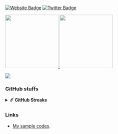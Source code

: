 
[![Website Badge](https://img.shields.io/badge/Website-3b5998?style=flat-square&logo=Safari&logoColor=white)](https://nyoho.jp)
[![Twitter Badge](https://img.shields.io/badge/-Twitter-00acee?style=flat-square&logo=Twitter&logoColor=white)](https://twitter.com/NeXTSTEP2OSX)

<p>
<a href="https://github.com/Nyoho">
  <img height="170px" src="https://github-readme-stats.vercel.app/api?username=Nyoho&show_icons=true&theme=dracula" />
</a>
<a href="https://github.com/Nyoho">
  <img height="170px" src="https://github-readme-stats.vercel.app/api/top-langs/?username=Nyoho&layout=compact&show_icons=true&theme=dracula" />
</a>
</p>

[![](https://gitwar.herokuapp.com/badge?username=Nyoho&label=Gitwar%20Profile%20Score&style=for-the-badge&color=0088cc)](https://gitwar.herokuapp.com/)

### GitHub stuffs

<details>	
  <summary><b>☄️ GitHub Streaks</b></summary>

  <br />
  <a href="https://git.io/streak-stats"><img height="180em" src="https://streak-stats.demolab.com?user=Nyoho&theme=radical&hide_border=true" /></a>
</details>

### Links

- [My sample codes](https://github.com/NyohoSampleCodes).

